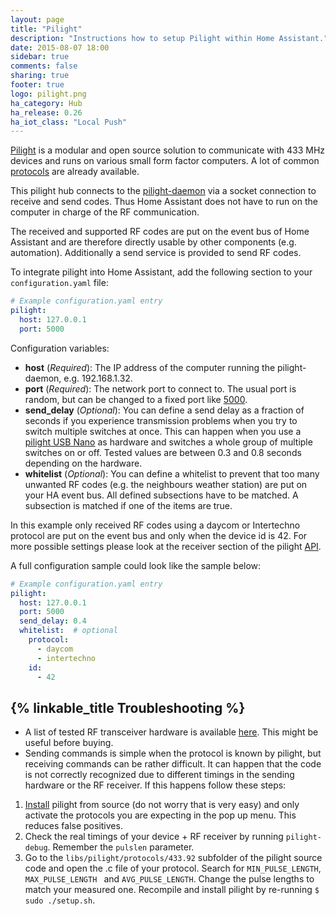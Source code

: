 ```yaml
---
layout: page
title: "Pilight"
description: "Instructions how to setup Pilight within Home Assistant."
date: 2015-08-07 18:00
sidebar: true
comments: false
sharing: true
footer: true
logo: pilight.png
ha_category: Hub
ha_release: 0.26
ha_iot_class: "Local Push"
---
```


[Pilight](https://www.pilight.org/) is a modular and open source solution to communicate with 433 MHz devices and runs on various small form factor computers. A lot of common [protocols](https://wiki.pilight.org/doku.php/protocols) are already available.

This pilight hub connects to the [pilight-daemon](https://wiki.pilight.org/doku.php/pdaemon) via a socket connection to receive and send codes. Thus Home Assistant does not have to run on the computer in charge of the RF communication. 

The received and supported RF codes are put on the event bus of Home Assistant and are therefore directly usable by other components (e.g. automation). Additionally a send service is provided to send RF codes.

To integrate pilight into Home Assistant, add the following section to your `configuration.yaml` file:

```yaml
# Example configuration.yaml entry
pilight:
  host: 127.0.0.1
  port: 5000
```

Configuration variables:

- **host** (*Required*): The IP address of the computer running the pilight-daemon, e.g. 192.168.1.32.
- **port** (*Required*): The network port to connect to. The usual port is random, but can be changed to a fixed port like [5000](https://manual.pilight.org/configuration/settings.html#port).
- **send_delay** (*Optional*): You can define a send delay as a fraction of seconds if you experience transmission problems when you try to switch multiple switches at once. This can happen when you use a [pilight USB Nano](https://github.com/pilight/pilight-usb-nano) as hardware and switches a whole group of multiple switches on or off. Tested values are between 0.3 and 0.8 seconds depending on the hardware.
- **whitelist** (*Optional*): You can define a whitelist to prevent that too many unwanted RF codes (e.g. the neighbours weather station) are put on your HA event bus. All defined subsections have to be matched. A subsection is matched if one of the items are true.

In this example only received RF codes using a daycom or Intertechno protocol are put on the event bus and only when the device id is 42. For more possible settings please look at the receiver section of the pilight [API](https://www.pilight.org/development/api/).

A full configuration sample could look like the sample below:

```yaml
# Example configuration.yaml entry
pilight:
  host: 127.0.0.1
  port: 5000
  send_delay: 0.4
  whitelist:  # optional
    protocol:
      - daycom
      - intertechno
    id:
      - 42
```

## {% linkable_title Troubleshooting %}

- A list of tested RF transceiver hardware is available [here](https://wiki.pilight.org/doku.php/electronics). This might be useful before buying.
- Sending commands is simple when the protocol is known by pilight, but receiving commands can be rather difficult. It can happen that the code is not correctly recognized due to different timings in the sending hardware or the RF receiver. If this happens follow these steps:

1. [Install](https://www.pilight.org/get-started/installation/) pilight from source (do not worry that is very easy) and only activate the protocols you are expecting in the pop up menu. This reduces false positives.
2. Check the real timings of your device + RF receiver by running `pilight-debug`. Remember the `pulslen` parameter.
3. Go to the `libs/pilight/protocols/433.92` subfolder of the pilight source code and open the .c file of your protocol. Search for `MIN_PULSE_LENGTH`, `MAX_PULSE_LENGTH ` and `AVG_PULSE_LENGTH`. Change the pulse lengths to match your measured one. Recompile and install pilight by re-running `$ sudo ./setup.sh`.

